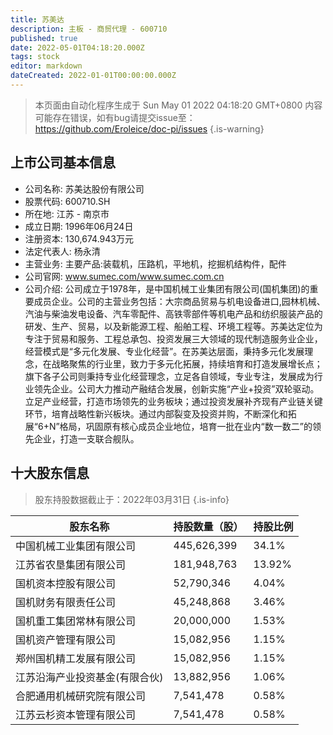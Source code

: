 ```yaml
---
title: 苏美达
description: 主板 - 商贸代理 - 600710
published: true
date: 2022-05-01T04:18:20.000Z
tags: stock
editor: markdown
dateCreated: 2022-01-01T00:00:00.000Z
---
```


> 本页面由自动化程序生成于 Sun May 01 2022 04:18:20 GMT+0800
> 内容可能存在错误，如有bug请提交issue至：https://github.com/Eroleice/doc-pi/issues
{.is-warning}

## 上市公司基本信息
- 公司名称: 苏美达股份有限公司
- 股票代码: 600710.SH
- 所在地: 江苏 - 南京市
- 成立日期: 1996年06月24日
- 注册资本: 130,674.943万元
- 法定代表人: 杨永清
- 主营业务: 主要产品:装载机，压路机，平地机，挖掘机结构件，配件
- 公司官网: www.sumec.com/www.sumec.com.cn
- 公司介绍: 公司成立于1978年，是中国机械工业集团有限公司(国机集团)的重要成员企业。公司的主营业务包括：大宗商品贸易与机电设备进口,园林机械、汽油与柴油发电设备、汽车零配件、高铁零部件等机电产品和纺织服装产品的研发、生产、贸易，以及新能源工程、船舶工程、环境工程等。苏美达定位为专注于贸易和服务、工程总承包、投资发展三大领域的现代制造服务业企业，经营模式是“多元化发展、专业化经营”。在苏美达层面，秉持多元化发展理念，在战略聚焦的行业里，致力于多元化拓展，持续培育和打造发展增长点；旗下各子公司则秉持专业化经营理念，立足各自领域，专业专注，发展成为行业领先企业。公司大力推动产融结合发展，创新实施“产业+投资”双轮驱动。立足产业经营，打造市场领先的业务板块；通过投资发展补齐现有产业链关键环节，培育战略性新兴板块。通过内部裂变及投资并购，不断深化和拓展“6+N”格局，巩固原有核心成员企业地位，培育一批在业内“数一数二”的领先企业，打造一支联合舰队。


## 十大股东信息
> 股东持股数据截止于：2022年03月31日
{.is-info}

| 股东名称 | 持股数量（股） | 持股比例 |
| --- | --- | --- |
| 中国机械工业集团有限公司 | 445,626,399 | 34.1% |
| 江苏省农垦集团有限公司 | 181,948,763 | 13.92% |
| 国机资本控股有限公司 | 52,790,346 | 4.04% |
| 国机财务有限责任公司 | 45,248,868 | 3.46% |
| 国机重工集团常林有限公司 | 20,000,000 | 1.53% |
| 国机资产管理有限公司 | 15,082,956 | 1.15% |
| 郑州国机精工发展有限公司 | 15,082,956 | 1.15% |
| 江苏沿海产业投资基金(有限合伙) | 13,882,956 | 1.06% |
| 合肥通用机械研究院有限公司 | 7,541,478 | 0.58% |
| 江苏云杉资本管理有限公司 | 7,541,478 | 0.58% |




